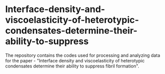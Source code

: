 # Interface-density-and-viscoelasticity-of-heterotypic-condensates-determine-their-ability-to-suppress
The repository contains the codes used for processing and analyzing data for the paper - "Interface density and viscoelasticity of heterotypic condensates determine their ability to suppress fibril formation".
